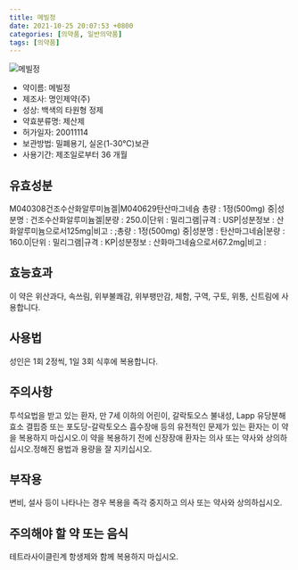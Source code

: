 ```yaml
---
title: 메빌정
date: 2021-10-25 20:07:53 +0800
categories: [의약품, 일반의약품]
tags: [의약품]
---
```

![메빌정](https://nedrug.mfds.go.kr/pbp/cmn/itemImageDownload/147427748827800064)

- 약이름: 메빌정
- 제조사: 명인제약(주)
- 성상: 백색의 타원형 정제
- 약효분류명: 제산제
- 허가일자: 20011114
- 보관방법: 밀폐용기, 실온(1-30℃)보관
- 사용기간: 제조일로부터 36 개월
## 유효성분
M040308건조수산화알루미늄겔|M040629탄산마그네슘
총량 : 1정(500mg) 중|성분명 : 건조수산화알루미늄겔|분량 : 250.0|단위 : 밀리그램|규격 : USP|성분정보 : 산화알루미늄으로서125mg|비고 : ;총량 : 1정(500mg) 중|성분명 : 탄산마그네슘|분량 : 160.0|단위 : 밀리그램|규격 : KP|성분정보 : 산화마그네슘으로서67.2mg|비고 :
## 효능효과
이 약은 위산과다, 속쓰림, 위부불쾌감, 위부팽만감, 체함, 구역, 구토, 위통, 신트림에 사용합니다.
## 사용법
성인은 1회 2정씩, 1일 3회 식후에 복용합니다.
## 주의사항
투석요법을 받고 있는 환자, 만 7세 이하의 어린이, 갈락토오스 불내성, Lapp 유당분해효소 결핍증 또는 포도당-갈락토오스 흡수장애 등의 유전적인 문제가 있는 환자는 이 약을 복용하지 마십시오.이 약을 복용하기 전에 신장장애 환자는 의사 또는 약사와 상의하십시오.정해진 용법과 용량을 잘 지키십시오.
## 부작용
변비, 설사 등이 나타나는 경우 복용을 즉각 중지하고 의사 또는 약사와 상의하십시오.
## 주의해야 할 약 또는 음식
테트라사이클린계 항생제와 함께 복용하지 마십시오.
